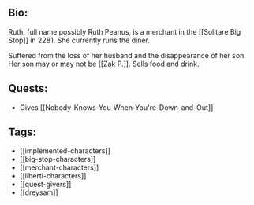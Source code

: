 ## Bio:

Ruth, full name possibly Ruth Peanus, is a merchant in the [[Solitare Big Stop]] in 2281. She currently runs the diner.

Suffered from the loss of her husband and the disappearance of her son. Her son may or may not be [[Zak P.]]. Sells food and drink.

## Quests:

- Gives [[Nobody-Knows-You-When-You're-Down-and-Out]]

## Tags:

- [[implemented-characters]]
- [[big-stop-characters]]
- [[merchant-characters]]
- [[liberti-characters]]
- [[quest-givers]]
- [[dreysam]]